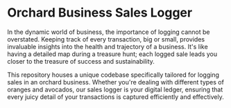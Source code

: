 # Orchard Business Sales Logger


In the dynamic world of business, the importance of logging cannot be overstated. Keeping track of every transaction, big or small, provides invaluable insights into the health and trajectory of a business. It's like having a detailed map during a treasure hunt; each logged sale leads you closer to the treasure of success and sustainability. 

This repository houses a unique codebase specifically tailored for logging sales in an orchard business. Whether you're dealing with different types of oranges and avocados, our sales logger is your digital ledger, ensuring that every juicy detail of your transactions is captured efficiently and effectively.



